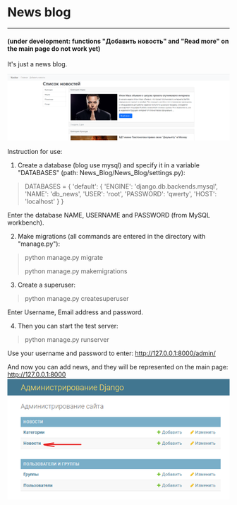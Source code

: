 # News blog

---
#### (under development: functions "Добавить новость" and "Read more" on the main page do not work yet)
It's just a news blog.

![img.png](img.png)

Instruction for use:

1. Create a database (blog use mysql) and specify it in a variable "DATABASES" (path: News_Blog/News_Blog/settings.py):
> DATABASES = {
    'default': {
        'ENGINE': 'django.db.backends.mysql',
        'NAME': 'db_news',
        'USER': 'root',
        'PASSWORD': 'qwerty',
        'HOST': 'localhost'
    }
}
 
Enter the database NAME, USERNAME and PASSWORD (from MySQL workbench).

2. Make migrations (all commands are entered in the directory with "manage.py"): 
>python manage.py migrate
> 
>python manage.py makemigrations

3. Create a superuser:
> python manage.py createsuperuser
 
Enter Username, Email address and password.

4. Then you can start the test server:
>python manage.py runserver

Use your username and password to enter: http://127.0.0.1:8000/admin/

And now you can add news, and they will be represented on the main page: http://127.0.0.1:8000
![img_1.png](img_1.png)




